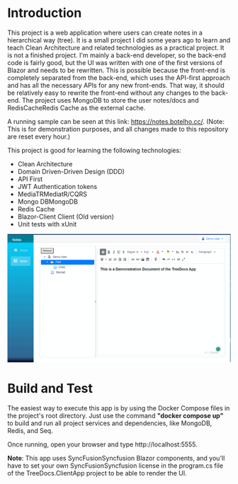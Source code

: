 # Introduction 

This project is a web application where users can create notes in a hierarchical way (tree). It is a small project I did some years ago to learn and teach Clean Architecture and related technologies as a practical project. It is not a finished project. I'm mainly a back-end developer, so the back-end code is fairly good, but the UI was written with one of the first versions of Blazor and needs to be rewritten. This is possible because the front-end is completely separated from the back-end, which uses the API-first approach and has all the necessary APIs for any new front-ends. That way, it should be relatively easy to rewrite the front-end without any changes to the back-end. The project uses MongoDB to store the user notes/docs and RedisCacheRedis Cache as the external cache.

A running sample can be seen at this link: https://notes.botelho.cc/. (Note: This is for demonstration purposes, and all changes made to this repository are reset every hour.)

This project is good for learning the following technologies:

- Clean Architecture
- Domain Driven-Driven Design (DDD)
- API First
- JWT Authentication tokens
- MediaTRMediatR/CQRS
- Mongo DBMongoDB
- Redis Cache
- Blazor-Client Client (Old version)
- Unit tests with xUnit

![alt text](./Images/Sample.png)

# Build and Test
The easiest way to execute this app is by using the Docker Compose files in the project's root directory. Just use the command **"docker compose up"** to build and run all project services and dependencies, like MongoDB, Redis, and Seq.

Once running, open your browser and type http://localhost:5555.

**Note**: This app uses SyncFusionSyncfusion Blazor components, and you'll have to set your own SyncFusionSyncfusion license in the program.cs file of the TreeDocs.ClientApp project to be able to render the UI.
